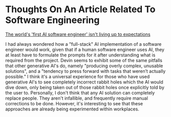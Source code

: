 
# Thoughts On An Article Related To Software Engineering
[The world's 'first AI software engineer' isn't living up to expectations](https://www.itpro.com/software/development/the-worlds-first-ai-software-engineer-isnt-living-up-to-expectations-cognition-ais-devin-assistant-was-touted-as-a-game-changer-for-developers-but-so-far-its-fumbling-tasks-and-struggling-to-compete-with-human-workers)

I had always wondered how a "full-stack" AI implementation of a software engineer would work, given that if a human software engineer uses AI, they at least have to formulate the prompts for it after understanding what is required from the project.
Devin seems to exhibit some of the same pitfalls that other generative AI's do, namely "producing overly complex, unusable solutions", and a "tendency to press forward with tasks that weren’t actually possible." I think it's a universal experience for those who have used generative AI's to see completely incorrect rabbit holes which the AI would dive down, only being taken out of those rabbit holes once explicitly told by the user to.
Personally, I don't think that any AI solution can completely replace people. They aren't infallible, and frequently require manual corrections to be done. However, it's interesting to see that these approaches are already being experimented within workplaces.